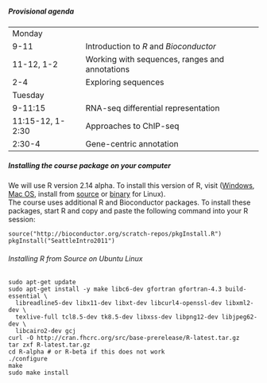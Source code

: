 ##### Provisional agenda

<table>
  <tr><td colspan="2">Monday</td><tr>
  <tr><td>9-11</td><td>Introduction to <em>R</em> and
      <em>Bioconductor</em></td></tr>
  <tr><td>11-12, 1-2</td><td>Working with sequences, ranges and
      annotations</td></tr>
  <tr><td>2-4</td><td>Exploring sequences</td></tr>
  <tr><td colspan="2">Tuesday</td><tr>
  <tr><td>9-11:15</td><td>RNA-seq differential
      representation</td></tr>
  <tr><td>11:15-12, 1-2:30</td><td>Approaches to ChIP-seq</td></tr>
  <tr><td>2:30-4</td><td>Gene-centric annotation</td></tr>
</table>

##### Installing the course package on your computer

We will use R version 2.14 alpha. To install this version of R, visit (<a
href="http://cran.fhcrc.org/bin/windows/base/rtest.html">Windows</a>, <a
href="http://r.research.att.com/">Mac OS</a>, install from <a
href="http://cran.fhcrc.org/src/base-prerelease/">source</a> 
or <a href="http://cran.fhcrc.org/bin/linux/">binary</a> for Linux).  
The course uses additional R and Bioconductor packages. To
install these packages, start R and copy and paste the following
command into your R session:

	source("http://bioconductor.org/scratch-repos/pkgInstall.R")
	pkgInstall("SeattleIntro2011")


###### Installing R from Source on Ubuntu Linux

    sudo apt-get update
    sudo apt-get install -y make libc6-dev gfortran gfortran-4.3 build-essential \
      libreadline5-dev libx11-dev libxt-dev libcurl4-openssl-dev libxml2-dev \
      texlive-full tcl8.5-dev tk8.5-dev libxss-dev libpng12-dev libjpeg62-dev \
      libcairo2-dev gcj
    curl -O http://cran.fhcrc.org/src/base-prerelease/R-latest.tar.gz
    tar zxf R-latest.tar.gz
    cd R-alpha # or R-beta if this does not work
    ./configure
    make
    sudo make install
